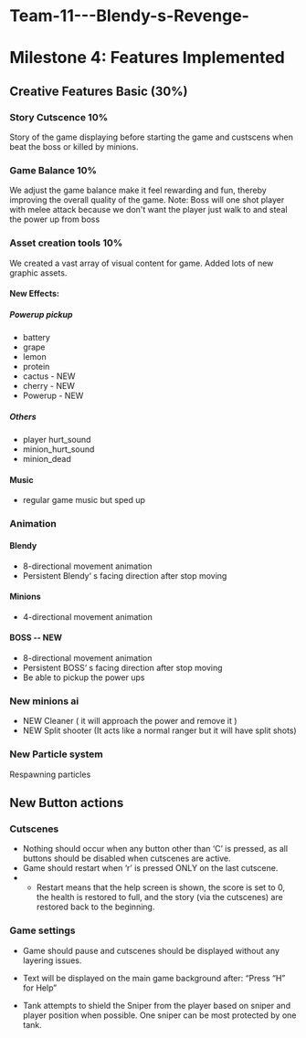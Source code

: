 # Team-11---Blendy-s-Revenge-

# Milestone 4: Features Implemented

## Creative Features Basic (30%)
### Story Cutscence 10%
Story of the game displaying before starting the game and custscens when beat the boss or killed by minions.
### Game Balance 10%
We adjust the game balance make it feel rewarding and fun, thereby improving the overall quality of the game.
Note: Boss will one shot player with melee attack because we don't want the player just walk to and steal the power up from boss 
### Asset creation tools 10%
We created a vast array of visual content for game. Added lots of new graphic assets. 




#### New Effects:
##### Powerup pickup
- battery
- grape
- lemon
- protein
- cactus - NEW
- cherry - NEW
- Powerup  - NEW
##### Others
- player hurt_sound
- minion_hurt_sound
- minion_dead

#### Music
- regular game music but sped up
### Animation
#### Blendy
- 8-directional movement animation
- Persistent Blendy‘ s facing direction after stop moving
#### Minions
- 4-directional movement animation
#### BOSS -- NEW
- 8-directional movement animation
- Persistent BOSS‘ s facing direction after stop moving
- Be able to pickup the power ups
### New minions ai
- NEW Cleaner ( it will approach the power and remove it )
- NEW Split shooter (It acts like a normal ranger but it will have split shots)

### New Particle system
Respawning particles 

## New Button actions
### Cutscenes
- Nothing should occur when any button other than ‘C’ is pressed, as all buttons should be disabled when cutscenes are active.
- Game should restart when ‘r’ is pressed ONLY on the last cutscene. 
- - Restart means that the help screen is shown, the score is set to 0, the health is restored to full, and the story (via the cutscenes) are restored back to the beginning.

### Game settings
- Game should pause and cutscenes should be displayed without any layering issues.
- Text will be displayed on the main game background after: “Press “H” for Help” 

- Tank attempts to shield the Sniper from the player based on sniper and player position when possible. One sniper can be most protected by one tank.

